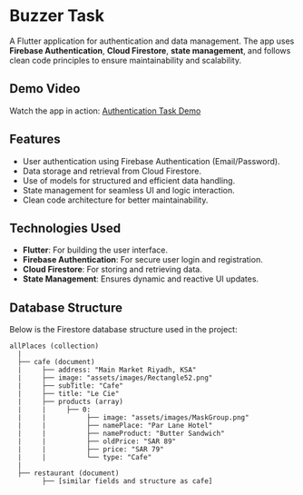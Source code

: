 # Buzzer Task

A Flutter application for authentication and data management. The app uses **Firebase Authentication**, **Cloud Firestore**, **state management**, and follows clean code principles to ensure maintainability and scalability.

## Demo Video
Watch the app in action:
[Authentication Task Demo](https://drive.google.com/file/d/1MxE95uaxMB2WXiCd0-ZthUnip6EwT-ed/view?usp=sharing)


## Features

- User authentication using Firebase Authentication (Email/Password).
- Data storage and retrieval from Cloud Firestore.
- Use of models for structured and efficient data handling.
- State management for seamless UI and logic interaction.
- Clean code architecture for better maintainability.

## Technologies Used

- **Flutter**: For building the user interface.
- **Firebase Authentication**: For secure user login and registration.
- **Cloud Firestore**: For storing and retrieving data.
- **State Management**: Ensures dynamic and reactive UI updates.

## Database Structure

Below is the Firestore database structure used in the project:

```plaintext
allPlaces (collection)
  |
  ├── cafe (document)
  |     ├── address: "Main Market Riyadh, KSA"
  |     ├── image: "assets/images/Rectangle52.png"
  |     ├── subTitle: "Cafe"
  |     ├── title: "Le Cie"
  |     ├── products (array)
  |     |     ├── 0:
  |     |          ├── image: "assets/images/MaskGroup.png"
  |     |          ├── namePlace: "Par Lane Hotel"
  |     |          ├── nameProduct: "Butter Sandwich"
  |     |          ├── oldPrice: "SAR 89"
  |     |          ├── price: "SAR 79"
  |     |          └── type: "Cafe"
  |
  ├── restaurant (document)
        ├── [similar fields and structure as cafe]

